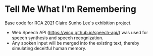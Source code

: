 # Tell Me What I'm Remembering

Base code for RCA 2021 Claire Sunho Lee's exhibition project.

- Web Speech API (https://wicg.github.io/speech-api/) was used for speech synthesis and speech recognization.
- Any spoken input will be merged into the existing text, thereby simulating deceitful human memory.
